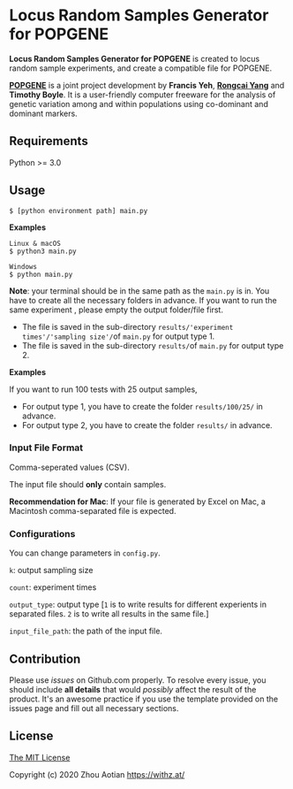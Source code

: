 # Locus Random Samples Generator for POPGENE

**Locus Random Samples Generator for POPGENE** is created to locus random sample experiments, and create a compatible file for POPGENE.



**[POPGENE](https://sites.ualberta.ca/~fyeh/popgene_info.html)** is a joint project development by **Francis Yeh**, [**Rongcai Yang**](http://www.ales.ualberta.ca/afns/FacultyandStaff/AcademicStaffProfiles/RongCaiYang.aspx) and **Timothy Boyle**. It is a user-friendly computer freeware for the analysis of genetic variation among and within populations using co-dominant and dominant markers.

## Requirements

Python >= 3.0



## Usage

```shell
$ [python environment path] main.py
```

**Examples**

```shell
Linux & macOS
$ python3 main.py

Windows
$ python main.py
```

**Note**: your terminal should be in the same path as the `main.py` is in. You have to create all the necessary folders in advance. If you want to run the same experiment , please empty the output folder/file first.

- The file is saved in the sub-directory `results/'experiment times'/'sampling size'/`of `main.py` for output type 1.
- The file is saved in the sub-directory `results/`of `main.py` for output type 2.



**Examples**

If you want to run 100 tests with 25 output samples, 

- For output type 1, you have to create the folder `results/100/25/`  in advance.
- For output type 2, you have to create the folder `results/` in advance.



### Input File Format

Comma-seperated values (CSV).

The input file should **only** contain samples.

**Recommendation for Mac**: If your file is generated by Excel on Mac, a Macintosh comma-separated file is expected.



### Configurations

You can change parameters in `config.py`.

`k`: output sampling size

`count`: experiment times

`output_type`: output type [`1` is to write results for different experients in separated files. `2` is to write all results in the same file.]

`input_file_path`: the path of the input file.



## Contribution

Please use *issues* on Github.com properly. To resolve every issue, you should include **all details** that would *possibly* affect the result of the product. It's an awesome practice if you use the template provided on the issues page and fill out all necessary sections.

## License

[The MIT License](http://opensource.org/licenses/MIT)

Copyright (c) 2020 Zhou Aotian <https://withz.at/>
